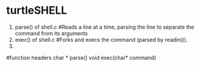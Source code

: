 # turtleSHELL

1. parse() of shell.c
#Reads a line at a time, parsing the line to separate the command from its arguments
2. exec() of shell.c 
#Forks and execs the command (parsed by readin()).
3.   


#function headers
char * parse()
void exec(char* command)
